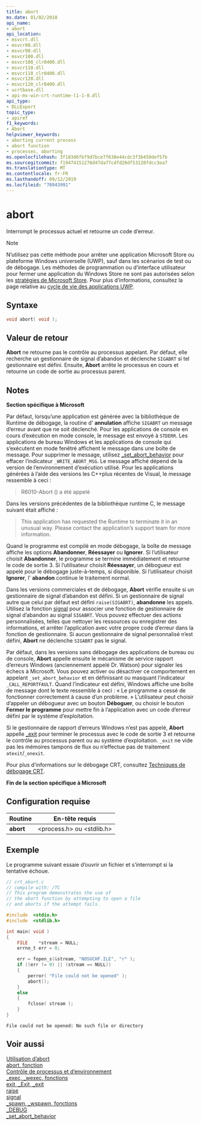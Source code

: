 ```yaml
---
title: abort
ms.date: 01/02/2018
api_name:
- abort
api_location:
- msvcrt.dll
- msvcr80.dll
- msvcr90.dll
- msvcr100.dll
- msvcr100_clr0400.dll
- msvcr110.dll
- msvcr110_clr0400.dll
- msvcr120.dll
- msvcr120_clr0400.dll
- ucrtbase.dll
- api-ms-win-crt-runtime-l1-1-0.dll
api_type:
- DLLExport
topic_type:
- apiref
f1_keywords:
- Abort
helpviewer_keywords:
- aborting current process
- abort function
- processes, aborting
ms.openlocfilehash: 3f183d6fbf9d7bce7f638e44cdc3f3b450def57b
ms.sourcegitcommit: f19474151276d47da77cdfd20df53128fdcc3ea7
ms.translationtype: MT
ms.contentlocale: fr-FR
ms.lasthandoff: 09/12/2019
ms.locfileid: "70943991"
---
```

# <a name="abort"></a>abort

Interrompt le processus actuel et retourne un code d’erreur.

> [!NOTE]
> N’utilisez pas cette méthode pour arrêter une application Microsoft Store ou plateforme Windows universelle (UWP), sauf dans les scénarios de test ou de débogage. Les méthodes de programmation ou d’interface utilisateur pour fermer une application du Windows Store ne sont pas autorisées selon les [stratégies de Microsoft Store](/legal/windows/agreements/store-policies). Pour plus d’informations, consultez la page relative au [cycle de vie des applications UWP](/windows/uwp/launch-resume/app-lifecycle).

## <a name="syntax"></a>Syntaxe

```C
void abort( void );
```

## <a name="return-value"></a>Valeur de retour

**Abort** ne retourne pas le contrôle au processus appelant. Par défaut, elle recherche un gestionnaire de signal d’abandon et déclenche `SIGABRT` si tel gestionnaire est défini. Ensuite, **Abort** arrête le processus en cours et retourne un code de sortie au processus parent.

## <a name="remarks"></a>Notes

**Section spécifique à Microsoft**

Par défaut, lorsqu’une application est générée avec la bibliothèque de Runtime de débogage, la routine d' **annulation** affiche `SIGABRT` un message d’erreur avant que ne soit déclenché. Pour les applications de console en cours d’exécution en mode console, le message est envoyé à `STDERR`. Les applications de bureau Windows et les applications de console qui s’exécutent en mode fenêtré affichent le message dans une boîte de message. Pour supprimer le message, utilisez [_set_abort_behavior](set-abort-behavior.md) pour effacer l’indicateur `_WRITE_ABORT_MSG`. Le message affiché dépend de la version de l’environnement d’exécution utilisé. Pour les applications générées à l’aide des versions les C++plus récentes de Visual, le message ressemble à ceci :

> R6010-Abort () a été appelé

Dans les versions précédentes de la bibliothèque runtime C, le message suivant était affiché :

> This application has requested the Runtime to terminate it in an unusual way. Please contact the application’s support team for more information.

Quand le programme est compilé en mode débogage, la boîte de message affiche les options **Abandonner**, **Réessayer** ou **Ignorer**. Si l’utilisateur choisit **Abandonner**, le programme se termine immédiatement et retourne le code de sortie 3. Si l’utilisateur choisit **Réessayer**, un débogueur est appelé pour le débogage juste-à-temps, si disponible. Si l’utilisateur choisit **Ignorer**, l' **abandon** continue le traitement normal.

Dans les versions commerciales et de débogage, **Abort** vérifie ensuite si un gestionnaire de signal d’abandon est défini. Si un gestionnaire de signal autre que celui par défaut est défini `raise(SIGABRT)`, **abandonne** les appels. Utilisez la fonction [signal](signal.md) pour associer une fonction de gestionnaire de signal d’abandon au signal `SIGABRT`. Vous pouvez effectuer des actions personnalisées, telles que nettoyer les ressources ou enregistrer des informations, et arrêter l’application avec votre propre code d’erreur dans la fonction de gestionnaire. Si aucun gestionnaire de signal personnalisé n’est défini, **Abort** ne déclenche `SIGABRT` pas le signal.

Par défaut, dans les versions sans débogage des applications de bureau ou de console, **Abort** appelle ensuite le mécanisme de service rapport d’erreurs Windows (anciennement appelé Dr. Watson) pour signaler les échecs à Microsoft. Vous pouvez activer ou désactiver ce comportement en appelant `_set_abort_behavior` et en définissant ou masquant l’indicateur `_CALL_REPORTFAULT`. Quand l’indicateur est défini, Windows affiche une boîte de message dont le texte ressemble à ceci : « Le programme a cessé de fonctionner correctement à cause d’un problème. » L’utilisateur peut choisir d’appeler un débogueur avec un bouton **Déboguer**, ou choisir le bouton **Fermer le programme** pour mettre fin à l’application avec un code d’erreur défini par le système d’exploitation.

Si le gestionnaire de rapport d’erreurs Windows n’est pas appelé, **Abort** appelle [_exit](exit-exit-exit.md) pour terminer le processus avec le code de sortie 3 et retourne le contrôle au processus parent ou au système d’exploitation. `_exit` ne vide pas les mémoires tampons de flux ou n’effectue pas de traitement `atexit`/`_onexit`.

Pour plus d’informations sur le débogage CRT, consultez [Techniques de débogage CRT](/visualstudio/debugger/crt-debugging-techniques).

**Fin de la section spécifique à Microsoft**

## <a name="requirements"></a>Configuration requise

|Routine|En-tête requis|
|-------------|---------------------|
|**abort**|\<process.h> ou \<stdlib.h>|

## <a name="example"></a>Exemple

Le programme suivant essaie d’ouvrir un fichier et s’interrompt si la tentative échoue.

```C
// crt_abort.c
// compile with: /TC
// This program demonstrates the use of
// the abort function by attempting to open a file
// and aborts if the attempt fails.

#include  <stdio.h>
#include  <stdlib.h>

int main( void )
{
    FILE    *stream = NULL;
    errno_t err = 0;

    err = fopen_s(&stream, "NOSUCHF.ILE", "r" );
    if ((err != 0) || (stream == NULL))
    {
        perror( "File could not be opened" );
        abort();
    }
    else
    {
        fclose( stream );
    }
}
```

```Output
File could not be opened: No such file or directory
```

## <a name="see-also"></a>Voir aussi

[Utilisation d’abort](../../cpp/using-abort.md)<br/>
[abort, fonction](../../c-language/abort-function-c.md)<br/>
[Contrôle de processus et d’environnement](../../c-runtime-library/process-and-environment-control.md)<br/>
[_exec, _wexec, fonctions](../../c-runtime-library/exec-wexec-functions.md)<br/>
[exit, _Exit, _exit](exit-exit-exit.md)<br/>
[raise](raise.md)<br/>
[signal](signal.md)<br/>
[_spawn, _wspawn, fonctions](../../c-runtime-library/spawn-wspawn-functions.md)<br/>
[_DEBUG](../../c-runtime-library/debug.md)<br/>
[_set_abort_behavior](set-abort-behavior.md)